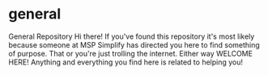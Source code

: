 # general
General Repository
Hi there!  If you've found this repository it's most likely because someone at MSP Simplify has directed you here to find something of purpose.  That or you're just trolling the internet.  Either way WELCOME HERE!
Anything and everything you find here is related to helping you!
